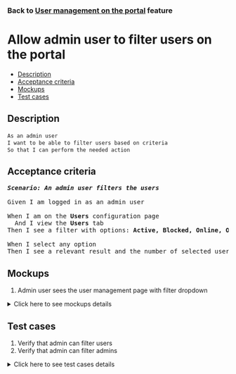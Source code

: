 ### Back to [User management on the portal](../../) feature

# Allow admin user to filter users on the portal

- [Description](#description)
- [Acceptance criteria](#acceptance-criteria)
- [Mockups](#mockups)
- [Test cases](#test-cases)

## Description

    As an admin user
    I want to be able to filter users based on criteria
    So that I can perform the needed action

## Acceptance criteria

<pre>
<b><i>Scenario: An admin user filters the users</i></b>

Given I am logged in as an admin user

When I am on the <b>Users</b> configuration page
  And I view the <b>Users</b> tab
Then I see a filter with options: <b>Active, Blocked, Online, Offline</b>

When I select any option
Then I see a relevant result and the number of selected users
</pre>

## Mockups

1. Admin user sees the user management page with filter dropdown

<details>
  <summary>Click here to see mockups details</summary>

**1. Admin user sees the user management page with filter dropdown:**

![Admin user sees the user management page with filter dropdown](/products/sports_hub_portal/web_application_features/user_management/images/user_management_page_with_filter_dropdown.png)

</details>

## Test cases

1. Verify that admin can filter users
2. Verify that admin can filter admins

<details>
  <summary>Click here to see test cases details</summary>

### **#1. Verify that admin can filter users**

|Preconditions|Steps|Expected result
--------------|-----|----------
|- Log in with admin account</br>- Go to the <b>Users</b> configuration page|1) Click the filter icon</br>2) Select <b>Active</b></br>3) Click the filter icon</br>4) Select <b>Blocked</b></br>5) Click the filter icon</br>6) Select <b>Online</b></br>7) Click the filter icon</br>8) Select <b>Offline</b>|2) Only active users are shown in the table</br>4) Only blocked users are shown in the table</br>6) Only online users are shown in the table</br>8) Only offline users are shown in the table|

### **#2. Verify that admin can filter admins**

|Preconditions|Steps|Expected result
--------------|-----|----------
|- Log in with admin account</br>- Go to the <b>Users</b> configuration page|1) Select the <b>Admins</b> tab</br>2) Click the filter icon</br>3) Select <b>Online</b></br>4) Click the filter icon</br>5) Select <b>Offline</b>|3) Only online users are shown in the table</br>5) Only offline users are shown in the table|
</details>
